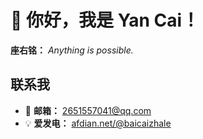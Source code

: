 # 👋 你好，我是 Yan Cai！

**座右铭：** *Anything is possible.*

## 联系我

- 💌 **邮箱：** 2651557041@qq.com
- 💡 **爱发电：** [afdian.net/@baicaizhale](https://afdian.net/@baicaizhale)
